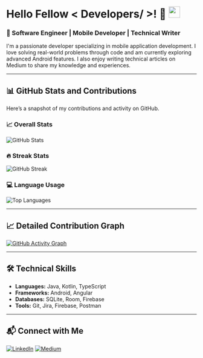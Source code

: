 <h1> Hello Fellow < Developers/ >! 👋 <img src = "https://raw.githubusercontent.com/MartinHeinz/MartinHeinz/master/wave.gif" width = 30px> </h1>

### 🚀 Software Engineer | Mobile Developer | Technical Writer
I'm a passionate developer specializing in mobile application development. I love solving real-world problems through code and am currently exploring advanced Android features. I also enjoy writing technical articles on Medium to share my knowledge and experiences.

---

## 📊 GitHub Stats and Contributions

Here’s a snapshot of my contributions and activity on GitHub.

### 📈 Overall Stats
![GitHub Stats](https://github-readme-stats.vercel.app/api?username=udith97&show_icons=true&theme=radical)

### 🔥 Streak Stats
![GitHub Streak](https://github-readme-streak-stats.herokuapp.com/?user=udith97&theme=radical)

### 💻 Language Usage
![Top Languages](https://github-readme-stats.vercel.app/api/top-langs/?username=udith97&layout=compact&theme=radical)

---

## 📈 Detailed Contribution Graph
[![GitHub Activity Graph](https://github-readme-activity-graph.cyclic.app/graph?username=udith97&theme=github)](https://github.com/ashutosh00710/github-readme-activity-graph)

---

## 🛠️ Technical Skills
- **Languages:** Java, Kotlin, TypeScript
- **Frameworks:** Android, Angular
- **Databases:** SQLite, Room, Firebase
- **Tools:** Git, Jira, Firebase, Postman

---

## 📬 Connect with Me
[![LinkedIn](https://img.shields.io/badge/LinkedIn-Connect-blue?style=for-the-badge&logo=linkedin)](https://linkedin.com/in/udith-jayasinghe)
[![Medium](https://img.shields.io/badge/Medium-Articles-black?style=for-the-badge&logo=medium)](https://medium.com/@udith-jayasinghe)
